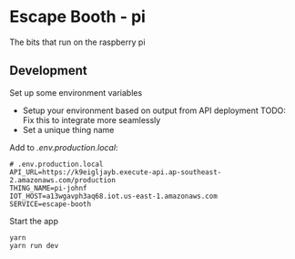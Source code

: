 # Escape Booth - pi

The bits that run on the raspberry pi


## Development

Set up some environment variables

* Setup your environment based on output from API deployment TODO: Fix this to integrate more seamlessly
* Set a unique thing name

Add to _.env.production.local_:
```
# .env.production.local
API_URL=https://k9eigljayb.execute-api.ap-southeast-2.amazonaws.com/production
THING_NAME=pi-johnf
IOT_HOST=a13wgavph3aq68.iot.us-east-1.amazonaws.com
SERVICE=escape-booth
```

Start the app

```
yarn
yarn run dev
```
